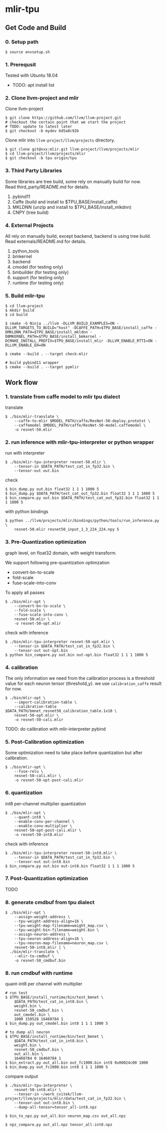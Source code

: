 # mlir-tpu

## Get Code and Build

### 0. Setup path

```
$ source envsetup.sh
```

### 1. Prerequsit

Tested with Ubuntu 18.04

* TODO: apt install list

### 2. Clone llvm-project and mlir

Clone llvm-project
```
$ git clone https://github.com/llvm/llvm-project.git
# checkout the certain point that we start the project
# TODO: update to latest later
$ git checkout -b mydev 6d5a8c92b
```

Clone mlir into `llvm-project/llvm/projects` directory.

```
$ git clone git@xxx:mlir.git llvm-project/llvm/projects/mlir
$ cd llvm-project/llvm/projects/mlir
$ git checkout -b tpu origin/tpu
```

### 3. Third Party Libraries

Some libraries are tree build, some rely on manually build for now.\
Read third_party/README.md for details.

1. pybind11
1. Caffe (build and install to $TPU_BASE/install_caffe)
1. MKLDNN (unzip and install to $TPU_BASE/install_mlkdnn)
1. CNPY (tree build)

### 4. External Projects

All rely on manually build, except backend, backend is using tree build.\
Read externals/README.md for details.

1. python_tools
1. bmkernel
1. backend
1. cmodel (for testing only)
1. bmbuilder (for testing only)
1. support (for testing only)
1. runtime (for testing only)

### 5. Build mlir-tpu

```
$ cd llvm-project
$ mkdir build
$ cd build

$ cmake -G Ninja ../llvm -DLLVM_BUILD_EXAMPLES=ON -DLLVM_TARGETS_TO_BUILD="host" -DCAFFE_PATH=$TPU_BASE/install_caffe -DMKLDNN_PATH=$TPU_BASE/install_mkldnn -DBMKERNEL_PATH=$TPU_BASE/install_bmkernel -DCMAKE_INSTALL_PREFIX=$TPU_BASE/install_mlir -DLLVM_ENABLE_RTTI=ON -DLLVM_ENABLE_EH=ON

$ cmake --build . --target check-mlir

# build pybind11 wrapper
$ cmake --build . --target pymlir
```

## Work flow

### 1. translate from caffe model to mlir tpu dialect

translate
```
$ ./bin/mlir-translate \
    --caffe-to-mlir $MODEL_PATH/caffe/ResNet-50-deploy.prototxt \
    --caffemodel $MODEL_PATH/caffe/ResNet-50-model.caffemodel \
    -o resnet-50.mlir
```

### 2. run inference with mlir-tpu-interpreter or python wrapper

run with interpreter
```
$ ./bin/mlir-tpu-interpreter resnet-50.mlir \
    --tensor-in $DATA_PATH/test_cat_in_fp32.bin \
    --tensor-out out.bin
```

check
```
$ bin_dump.py out.bin float32 1 1 1 1000 5
$ bin_dump.py $DATA_PATH/test_cat_out_fp32.bin float32 1 1 1 1000 5
$ bin_compare.py out.bin $DATA_PATH/test_cat_out_fp32.bin float32 1 1 1 1000 5
```

with python bindings
```
$ python ../llvm/projects/mlir/bindings/python/tools/run_inference.py \
    resnet-50.mlir resnet50_input_1_3_224_224.npy 5
```

### 3. Pre-Quantization optimization

graph level, on float32 domain, with weight transform.

We support following pre-quantization optimzation

* convert-bn-to-scale
* fold-scale
* fuse-scale-into-conv

To apply all passes
```
$ ./bin/mlir-opt \
    --convert-bn-to-scale \
    --fold-scale \
    --fuse-scale-into-conv \
    resnet-50.mlir \
    -o resnet-50-opt.mlir
```

check with inference
```
$ ./bin/mlir-tpu-interpreter resnet-50-opt.mlir \
    --tensor-in $DATA_PATH/test_cat_in_fp32.bin \
    --tensor-out out-opt.bin
$ python bin_compare.py out.bin out-opt.bin float32 1 1 1 1000 5
```

### 4. calibration

The only information we need from the calibration process is a threshold value
for each neuron tensor (threshold_y). we use `calibration_caffe` result for now.

```
$ ./bin/mlir-opt \
    --import-calibration-table \
    --calibration-table $DATA_PATH/bmnet_resnet50_calibration_table.1x10 \
    resnet-50-opt.mlir \
    -o resnet-50-cali.mlir
```

TODO: do calibration with mlir-interpreter pybind

### 5. Post-Calibration optimization

Some optimization need to take place before quantization but after calibration.

```
$ ./bin/mlir-opt \
    --fuse-relu \
    resnet-50-cali.mlir \
    -o resnet-50-opt-post-cali.mlir
```

### 6. quantization

int8 per-channel multiplier quantization

```
$ ./bin/mlir-opt \
    --quant-int8 \
    --enable-conv-per-channel \
    --enable-conv-multiplier \
    resnet-50-opt-post-cali.mlir \
    -o resnet-50-int8.mlir
```

check with inference
```
$ ./bin/mlir-tpu-interpreter resnet-50-int8.mlir \
    --tensor-in $DATA_PATH/test_cat_in_fp32.bin \
    --tensor-out out-int8.bin
$ bin_compare.py out.bin out-int8.bin float32 1 1 1 1000 5
```

### 7. Post-Quantization optimization

TODO

### 8. generate cmdbuf from tpu dialect

```
$ ./bin/mlir-opt \
    --assign-weight-address \
    --tpu-weight-address-align=16 \
    --tpu-weight-map-filename=weight_map.csv \
    --tpu-weight-bin-filename=weight.bin \
    --assign-neuron-address \
    --tpu-neuron-address-align=16 \
    --tpu-neuron-map-filename=neuron_map.csv \
    resnet-50-int8.mlir | \
  ./bin/mlir-translate \
    --mlir-to-cmdbuf \
    -o resnet-50_cmdbuf.bin
```

### 8. run cmdbuf with runtime

quant-int8 per channel with multiplier

```
# run test
$ $TPU_BASE/install_runtime/bin/test_bmnet \
    $DATA_PATH/test_cat_in_int8.bin \
    weight.bin \
    resnet-50_cmdbuf.bin \
    out_cmodel.bin \
    1000 150528 16460784 1
$ bin_dump.py out_cmodel.bin int8 1 1 1 1000 5

# to dump all neuron
$ $TPU_BASE/install_runtime/bin/test_bmnet \
    $DATA_PATH/test_cat_in_int8.bin \
    weight.bin \
    resnet-50_cmdbuf.bin \
    out_all.bin \
    16460784 0 16460784 1
$ bin_extract.py out_all.bin out_fc1000.bin int8 0x00024c00 1000
$ bin_dump.py out_fc1000.bin int8 1 1 1 1000 5
```

compare output

```
$ ./bin/mlir-tpu-interpreter \
    resnet-50-int8.mlir \
    --tensor-in ~/work_cvitek/llvm-project/llvm/projects/mlir/data/test_cat_in_fp32.bin \
    --tensor-out out-int8.bin \
    --dump-all-tensor=tensor_all-int8.npz

$ bin_to_npz.py out_all.bin neuron_map.csv out_all.npz

$ npz_compare.py out_all.npz tensor_all-int8.npz
```
